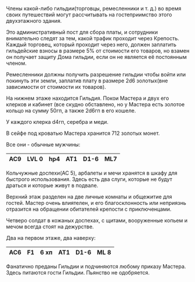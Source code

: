 Члены какой-либо гильдии(торговцы, ремесленники и т. д.) во время своих путешествий могут рассчитывать на гостеприимство этого двухэтажного здания. 

Это административный пост для сбора платы, и сотрудники внимательно следят за тем, какой трафик проходит через Крепость. Каждый торговец, который проходит через него, должен заплатить гильдейские взносы в размере 5% от стоимости его товаров, но взамен он получает защиту Дома гильдии, если он не является её постоянным членом. 

Ремесленники должны получить разрешение гильдии чтобы войти или покинуть эти земли, заплатив плату в размере 2d6 золотых(вне зависимости от стоимости их товаров). 

На нижнем этаже находится Гильдия. 
Покои Мастера и двух его клерков и кабинет (все скудно обставлено, но у Мастера есть золотое кольцо на сумму 50гп, а также 2d6гп в его кошеле.

У каждого клерка d4гп, серебра и меди. 

В сейфе под кроватью Мастера хранится 712 золотых монет.

Все они - обычные мужчины:

AC9|LVL 0|hp4|AT1|D1-6|ML7
---|-----|---|---|----|-----

Кольчужные доспехи(AC 5), арбалеты и мечи хранятся в шкафу для быстрого использования. 
Здесь есть два слуги, которые не будут драться и которые живут в подвале.

Верхний этаж разделен на две личные комнаты и общежитие для гостей. Мастер очень влиятелен, и его благосклонность или неприязнь отразится на обращении обитателей крепости с приключенцами.

Четверо солдат в кожаных доспехах, с щитами, вооруженные копьем и мечом всегда стоят на дежурстве.

Два на первом этаже, два наверху:

AC6|F1|6 хп|AT1|D1-6|ML 8
---|--|----|---|----|-----

Фанатично преданы Гильдии и подчиняются любому приказу Мастера. Здесь питаются гости Гильдии. Пьянство не одобряется.